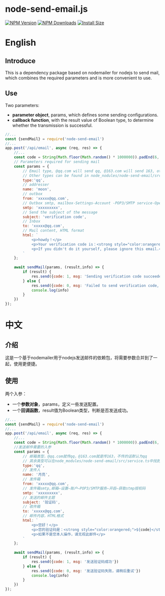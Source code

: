 # node-send-email.js
[![NPM Version](http://img.shields.io/npm/v/node-send-email.svg?style=flat)](https://www.npmjs.org/package/node-send-email)
[![NPM Downloads](https://img.shields.io/npm/dm/node-send-email.svg?style=flat)](https://npmcharts.com/compare/node-send-email?minimal=true)
[![Install Size](https://packagephobia.now.sh/badge?p=node-send-email)](https://packagephobia.now.sh/result?p=node-send-email)

# English
## Introduce
This is a dependency package based on nodemailer for nodejs to send mail, which combines the required parameters and is more convenient to use.

## Use
Two parameters:
- **parameter object**, params, which defines some sending configurations.
- **callback function**, with the result value of Boolean type, to determine whether the transmission is successful.
```javascript
//...
const {sendMail} = require('node-send-email')
//...
app.post('/api/email', async (req, res) => {
    //...
    const code = String(Math.floor(Math.random() * 1000000)).padEnd(6, '0') //Generate random verification code
    // Parameters required for sending mail
    const params = {
        // Email type, @qq.com will send qq, @163.com will send 163, otherwise, it will be qq by default.
        // Other types can be found in node_nodules/node-send-email/src/service.ts.
        type:'qq',
        // addresser
        name: 'moon',
        // outbox
        from: 'xxxxx@qq.com',
        // Outbox smtp, mailbox-Settings-Account -POP3/SMTP service-Open-Get stmp authorization code
        smtp: 'xxxxxxxxx',
        // Send the subject of the message
        subject: 'verification code',
        // Inbox
        to: 'xxxxx@qq.com',
        // Mail content, HTML format
        html: `
            <p>howdy！</p>
            <p>Your verification code is：<strong style="color:orangered;">${code}</strong></p>
            <p>If you didn't do it yourself, please ignore this email.</p>
        ` 
    };
    
    await sendMail(params, (result,info) => {
        if (result) {
            res.send({code: 1, msg: 'Sending verification code succeeded'})
        } else {
            res.send({code: 0, msg: 'Failed to send verification code, please try again later.'})
            console.log(info)
        }
    })
});
```

# 中文

## 介绍
这是一个基于nodemailer用于nodejs发送邮件的依赖包，将需要参数合并到了一起，使用更便捷。

## 使用
 两个入参：
 - 一个**参数对象**，params，定义一些发送配置。
 - 一个**回调函数**，result值为Boolean类型，判断是否发送成功。
```javascript
//...
const {sendMail} = require('node-send-email')
//...
app.post('/api/email', async (req, res) => {
    //...
    const code = String(Math.floor(Math.random() * 1000000)).padEnd(6, '0') //生成随机验证码
    //发送邮件需要的入参
    const params = {
        // 邮箱类型，@qq.com就传qq，@163.com就是传163，不传的话默认为qq
        // 其余类型可以在node_modules/node-send-email/src/service.ts中找到
        type:'qq',
        // 发件人
        name: '月亮',
        // 发件箱
        from: 'xxxxx@qq.com',
        // 发件箱smtp,邮箱—设置–账户–POP3/SMTP服务—开启—获取stmp授权码 
        smtp: 'xxxxxxxxx',
        // 发送的邮件主题
        subject: '验证码',
        // 收件箱
        to: 'xxxxx@qq.com',
        // 邮件内容，HTML格式
        html: `
            <p>您好！</p>
            <p>您的验证码是：<strong style="color:orangered;">${code}</strong></p>
            <p>如果不是您本人操作，请无视此邮件</p>
        ` 
    };
    
    await sendMail(params, (result,info) => {
        if (result) {
            res.send({code: 1, msg: '发送验证码成功'})
        } else {
            res.send({code: 0, msg: '发送验证码失败，请稍后重试'})
            console.log(info)
        }
    })
});
```
